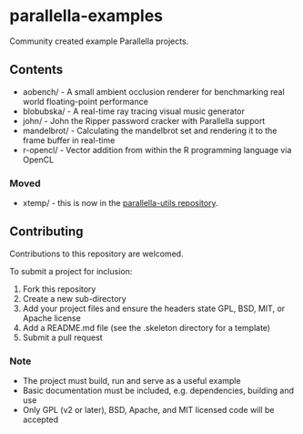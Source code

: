 # parallella-examples

Community created example Parallella projects.

## Contents

* aobench/ - A small ambient occlusion renderer for benchmarking real world floating-point performance
* blobubska/ - A real-time ray tracing visual music generator
* john/ - John the Ripper password cracker with Parallella support
* mandelbrot/ - Calculating the mandelbrot set and rendering it to the frame buffer in real-time
* r-opencl/ - Vector addition from within the R programming language via OpenCL

### Moved

* xtemp/ - this is now in the [parallella-utils repository](https://github.com/parallella/parallella-utils).

## Contributing

Contributions to this repository are welcomed.

To submit a project for inclusion:

1. Fork this repository
2. Create a new sub-directory 
3. Add your project files and ensure the headers state GPL, BSD, MIT, or Apache license
4. Add a README.md file (see the .skeleton directory for a template)
5. Submit a pull request

### Note

* The project must build, run and serve as a useful example
* Basic documentation must be included, e.g. dependencies, building and use
* Only GPL (v2 or later), BSD, Apache, and MIT licensed code will be accepted
